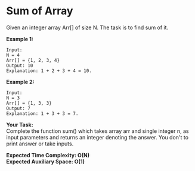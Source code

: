 # Sum of Array

Given an integer array Arr[] of size N. The task is to find sum of it.

**Example 1:**
```
Input:
N = 4
Arr[] = {1, 2, 3, 4}
Output: 10
Explanation: 1 + 2 + 3 + 4 = 10.
```
**Example 2:**
```
Input:
N = 3
Arr[] = {1, 3, 3}
Output: 7
Explanation: 1 + 3 + 3 = 7.
```
**Your Task:**<br>
Complete the function sum() which takes array arr and single integer n, as input parameters and returns an integer denoting the answer. You don't to print answer or take inputs.

**Expected Time Complexity: O(N)**<br>
**Expected Auxiliary Space: O(1)**
